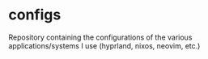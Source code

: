 # configs
Repository containing the configurations of the various applications/systems I use (hyprland, nixos, neovim, etc.)
